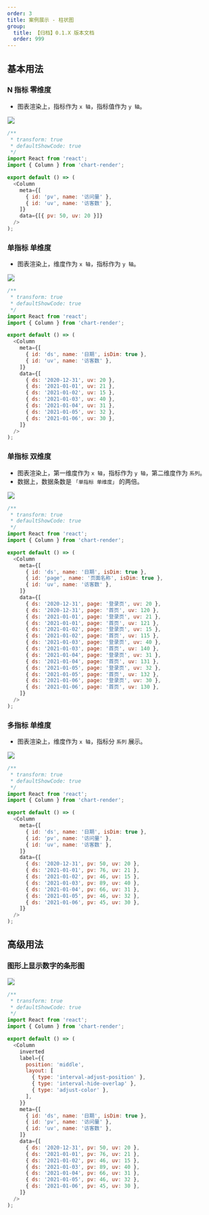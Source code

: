 ```yaml
---
order: 3
title: 案例展示 - 柱状图
group:
  title: 【归档】0.1.X 版本文档
  order: 999
---
```


## 基本用法

### N 指标 零维度

- 图表渲染上，指标作为 `x 轴`，指标值作为 `y 轴`。

<img src="https://gw.alipayobjects.com/zos/antfincdn/AoJ5DsaSH/376a4782-9b37-451e-bf48-b195c8fed794.png" style="border: 1px solid #ebedf1" />

```js
/**
 * transform: true
 * defaultShowCode: true
 */
import React from 'react';
import { Column } from 'chart-render';

export default () => (
  <Column
    meta={[
      { id: 'pv', name: '访问量' },
      { id: 'uv', name: '访客数' },
    ]}
    data={[{ pv: 50, uv: 20 }]}
  />
);
```

### 单指标 单维度

- 图表渲染上，维度作为 `x 轴`，指标作为 `y 轴`。

<img src="https://gw.alipayobjects.com/zos/antfincdn/G%26xuWEl%24n/77bde577-afaa-4d70-997e-fd01f85dc97b.png" style="border: 1px solid #ebedf1" />

```js
/**
 * transform: true
 * defaultShowCode: true
 */
import React from 'react';
import { Column } from 'chart-render';

export default () => (
  <Column
    meta={[
      { id: 'ds', name: '日期', isDim: true },
      { id: 'uv', name: '访客数' },
    ]}
    data={[
      { ds: '2020-12-31', uv: 20 },
      { ds: '2021-01-01', uv: 21 },
      { ds: '2021-01-02', uv: 15 },
      { ds: '2021-01-03', uv: 40 },
      { ds: '2021-01-04', uv: 31 },
      { ds: '2021-01-05', uv: 32 },
      { ds: '2021-01-06', uv: 30 },
    ]}
  />
);
```

### 单指标 双维度

- 图表渲染上，第一维度作为 `x 轴`，指标作为 `y 轴`，第二维度作为 `系列`。
- 数据上，数据条数是 `「单指标 单维度」` 的两倍。

<img src="https://gw.alipayobjects.com/zos/antfincdn/XZgpPdefS/8b174c13-360e-4132-a39f-435095a9b9fe.png" style="border: 1px solid #ebedf1" />

```js
/**
 * transform: true
 * defaultShowCode: true
 */
import React from 'react';
import { Column } from 'chart-render';

export default () => (
  <Column
    meta={[
      { id: 'ds', name: '日期', isDim: true },
      { id: 'page', name: '页面名称', isDim: true },
      { id: 'uv', name: '访客数' },
    ]}
    data={[
      { ds: '2020-12-31', page: '登录页', uv: 20 },
      { ds: '2020-12-31', page: '首页', uv: 120 },
      { ds: '2021-01-01', page: '登录页', uv: 21 },
      { ds: '2021-01-01', page: '首页', uv: 121 },
      { ds: '2021-01-02', page: '登录页', uv: 15 },
      { ds: '2021-01-02', page: '首页', uv: 115 },
      { ds: '2021-01-03', page: '登录页', uv: 40 },
      { ds: '2021-01-03', page: '首页', uv: 140 },
      { ds: '2021-01-04', page: '登录页', uv: 31 },
      { ds: '2021-01-04', page: '首页', uv: 131 },
      { ds: '2021-01-05', page: '登录页', uv: 32 },
      { ds: '2021-01-05', page: '首页', uv: 132 },
      { ds: '2021-01-06', page: '登录页', uv: 30 },
      { ds: '2021-01-06', page: '首页', uv: 130 },
    ]}
  />
);
```

### 多指标 单维度

- 图表渲染上，维度作为 `x 轴`，指标分 `系列` 展示。

<img src="https://gw.alipayobjects.com/zos/antfincdn/1zwcEhRsN/9b5557d6-d8d7-482d-a8f8-29bfd96af727.png" style="border: 1px solid #ebedf1" />

```js
/**
 * transform: true
 * defaultShowCode: true
 */
import React from 'react';
import { Column } from 'chart-render';

export default () => (
  <Column
    meta={[
      { id: 'ds', name: '日期', isDim: true },
      { id: 'pv', name: '访问量' },
      { id: 'uv', name: '访客数' },
    ]}
    data={[
      { ds: '2020-12-31', pv: 50, uv: 20 },
      { ds: '2021-01-01', pv: 76, uv: 21 },
      { ds: '2021-01-02', pv: 46, uv: 15 },
      { ds: '2021-01-03', pv: 89, uv: 40 },
      { ds: '2021-01-04', pv: 66, uv: 31 },
      { ds: '2021-01-05', pv: 46, uv: 32 },
      { ds: '2021-01-06', pv: 45, uv: 30 },
    ]}
  />
);
```

## 高级用法

### 图形上显示数字的条形图

<img src="https://gw.alipayobjects.com/zos/antfincdn/ivJe7pr0L/d2974ff0-a380-47ec-be5d-31e9c268bd38.png" style="border: 1px solid #ebedf1" />

```js
/**
 * transform: true
 * defaultShowCode: true
 */
import React from 'react';
import { Column } from 'chart-render';

export default () => (
  <Column
    inverted
    label={{
      position: 'middle',
      layout: [
        { type: 'interval-adjust-position' },
        { type: 'interval-hide-overlap' },
        { type: 'adjust-color' },
      ],
    }}
    meta={[
      { id: 'ds', name: '日期', isDim: true },
      { id: 'pv', name: '访问量' },
      { id: 'uv', name: '访客数' },
    ]}
    data={[
      { ds: '2020-12-31', pv: 50, uv: 20 },
      { ds: '2021-01-01', pv: 76, uv: 21 },
      { ds: '2021-01-02', pv: 46, uv: 15 },
      { ds: '2021-01-03', pv: 89, uv: 40 },
      { ds: '2021-01-04', pv: 66, uv: 31 },
      { ds: '2021-01-05', pv: 46, uv: 32 },
      { ds: '2021-01-06', pv: 45, uv: 30 },
    ]}
  />
);
```
